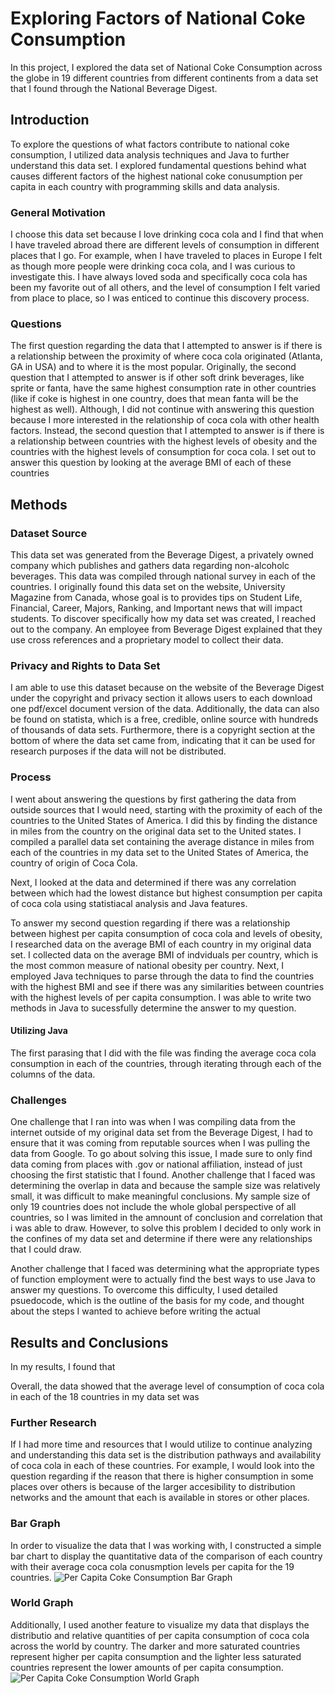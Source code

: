 # Exploring Factors of National Coke Consumption 
In this project, I explored the data set of National Coke Consumption across the globe in 19 different countries from different continents from a data set that I found through the National Beverage Digest.

## Introduction
To explore the questions of what factors contribute to national coke consumption, I utilized data analysis techniques and Java to further understand this data set. I explored fundamental questions behind what causes different factors of the highest national coke conusumption per capita in each country with programming skills and data analysis.

### General Motivation
I choose this data set because I love drinking coca cola and I find that when I have traveled abroad there are different levels of consumption in different places that I go. For example, when I have traveled to places in Europe I felt as though more people were drinking coca cola, and I was curious to investigate this. I have always loved soda and specifically coca cola has been my favorite out of all others, and the level of consumption I felt varied from place to place, so I was enticed to continue this discovery process.

### Questions
The first question regarding the data that I attempted to answer is if there is a relationship between the proximity of where coca cola originated (Atlanta, GA in USA) and to where it is the most popular. Originally, the second question that I attempted to answer is if other soft drink beverages, like sprite or fanta, have the same highest consumption rate in other countries (like if coke is highest in one country, does that mean fanta will be the highest as well). Although, I did not continue with answering this question because I more interested in the relationship of coca cola with other health factors. Instead, the second question that I attempted to answer is if there is a relationship between countries with the highest levels of obesity and the countries with the highest levels of consumption for coca cola. I set out to answer this question by looking at the average BMI of each of these countries

## Methods
### Dataset Source
This data set was generated from the Beverage Digest, a privately owned company which publishes and gathers data regarding non-alcoholc beverages. This data was compiled through national survey in each of the countries. I originally found this data set on the website, University Magazine from Canada, whose goal is to provides tips on Student Life, Financial, Career, Majors, Ranking, and Important news that will impact students. To discover specifically how my data set was created, I reached out to the company. An employee from Beverage Digest explained that they use cross references and a proprietary model to collect their data. 

### Privacy and Rights to Data Set
I am able to use this dataset because on the website of the Beverage Digest under the copyright and privacy section it allows users to each download one pdf/excel document version of the data. Additionally, the data can also be found on statista, which is a free, credible, online source with hundreds of thousands of data sets. Furthermore, there is a copyright section at the bottom of where the data set came from, indicating that it can be used for research purposes if the data will not be distributed.

### Process
I went about answering the questions by first gathering the data from outside sources that I would need, starting with the proximity of each of the countries to the United States of America. I did this by finding the distance in miles from the country on the original data set to the United states. I compiled a parallel data set containing the average distance in miles from each of the countries in my data set to the United States of America, the country of origin of Coca Cola.

Next, I looked at the data and determined if there was any correlation between which had the lowest distance but highest consumption per capita of coca cola using statistiacal analysis and Java features. 

To answer my second question regarding if there was a relationship between highest per capita consumption of coca cola and levels of obesity, I researched data on the average BMI of each country in my original data set. I collected data on the average BMI of indviduals per country, which is the most common measure of national obesity per country. Next, I employed Java techniques to parse through the data to find the countries with the highest BMI and see if there was any similarities between countries with the highest levels of per capita consumption. I was able to write two methods in Java to sucessfully determine the answer to my question.

#### Utilizing Java
The first parasing that I did with the file was finding the average coca cola consumption in each of the countries, through iterating through each of the columns of the data.
 
### Challenges
One challenge that I ran into was when I was compiling data from the internet outside of my original data set from the Beverage Digest, I had to ensure that it was coming from reputable sources when I was pulling the data from Google. To go about solving this issue, I made sure to only find data coming from places with .gov or national affiliation, instead of just choosing the first statistic that I found. Another challenge that I faced was determining the overlap in data and because the sample size was relatively small, it was difficult to make meaningful conclusions. My sample size of only 19 countries does not include the whole global perspective of all countries, so I was limited in the amnount of conclusion and correlation that i was able to draw. However, to solve this problem I decided to only work in the confines of my data set and determine if there were any relationships that I could draw.

Another challenge that I faced was determining what the appropriate types of function employment were to actually find the best ways to use Java to answer my questions. To overcome this difficulty, I used detailed psuedocode, which is the outline of the basis for my code, and thought about the steps I wanted to achieve before writing the actual

## Results and Conclusions
In my results, I found that

Overall, the data showed that the average level of consumption of coca cola in each of the 18 countries in my data set was

### Further Research
If I had more time and resources that I would utilize to continue analyzing and understanding this data set is the distribution pathways and availability of coca cola in each of these countries. For example, I would look into the question regarding if the reason that there is higher consumption in some places over others is because of the larger accesibility to distribution networks and the amount that each is available in stores or other places.

### Bar Graph 
In order to visualize the data that I was working with, I constructed a simple bar chart to display the quantitative data of the comparison of each country with their average coca cola conusmption levels per capita for the 19 countries.
![Per Capita Coke Consumption Bar Graph](BarGraph)

### World Graph
Additionally, I used another feature to visualize my data that displays the distributio and relative quantities of per capita consumption of coca cola across the world by country. The darker and more saturated countries represent higher per capita consumption and the lighter less saturated countries represent the lower amounts of per capita consumption.
![Per Capita Coke Consumption World Graph](WorldGraph)

